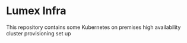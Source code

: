 # Lumex Infra

This repository contains some Kubernetes on premises high availability cluster provisioning set up
